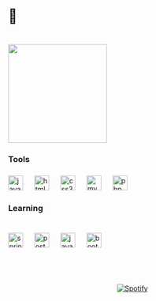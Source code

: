 <h1 align="left">🎃</h1>

###

<p align="left"></p>

###

<br clear="both">

<div align="left">
  <img height="200" src="https://camo.githubusercontent.com/bf6659b36865ebf03d4708a3a164a9ef49e941e820cdb1820245a912dd8dbe84/68747470733a2f2f692e70696e696d672e636f6d2f6f726967696e616c732f66662f64392f62342f66666439623436333636653134313431373930613830643439323234383562662e676966"  />
</div>

###

<h3 align="left">Tools</h3>

###

<div align="left">
  <img src="https://cdn.jsdelivr.net/gh/devicons/devicon/icons/java/java-original.svg" height="30" alt="java logo"  />
  <img width="15" />
  <img src="https://cdn.jsdelivr.net/gh/devicons/devicon/icons/html5/html5-original.svg" height="30" alt="html5 logo"  />
  <img width="15" />
  <img src="https://cdn.jsdelivr.net/gh/devicons/devicon/icons/css3/css3-original.svg" height="30" alt="css3 logo"  />
  <img width="15" />
  <img src="https://cdn.jsdelivr.net/gh/devicons/devicon/icons/mysql/mysql-original.svg" height="30" alt="mysql logo"  />
  <img width="15" />
  <img src="https://cdn.simpleicons.org/php/777BB4" height="30" alt="php logo"  />
</div>

###

<h3 align="left">Learning</h3>

###

<br clear="both">

<div align="left">
  <img src="https://cdn.jsdelivr.net/gh/devicons/devicon/icons/spring/spring-original.svg" height="30" alt="spring logo"  />
  <img width="15" />
  <img src="https://cdn.simpleicons.org/postgresql/4169E1" height="30" alt="postgresql logo"  />
  <img width="15" />
  <img src="https://cdn.jsdelivr.net/gh/devicons/devicon/icons/javascript/javascript-original.svg" height="30" alt="javascript logo"  />
  <img width="15" />
  <img src="https://cdn.jsdelivr.net/gh/devicons/devicon/icons/bootstrap/bootstrap-original.svg" height="30" alt="bootstrap logo"  />
</div>

###

<p align="left"></p>

###

&nbsp;<div align="center">  
  [![Spotify](https://novatorem-git-main-drezolis-projects.vercel.app/api/spotify?background_color=0d1117&border_color=000000)](https://open.spotify.com/user/31qqt4fzbw6ilt4snqjmcpevcg3i)
</div>
 


